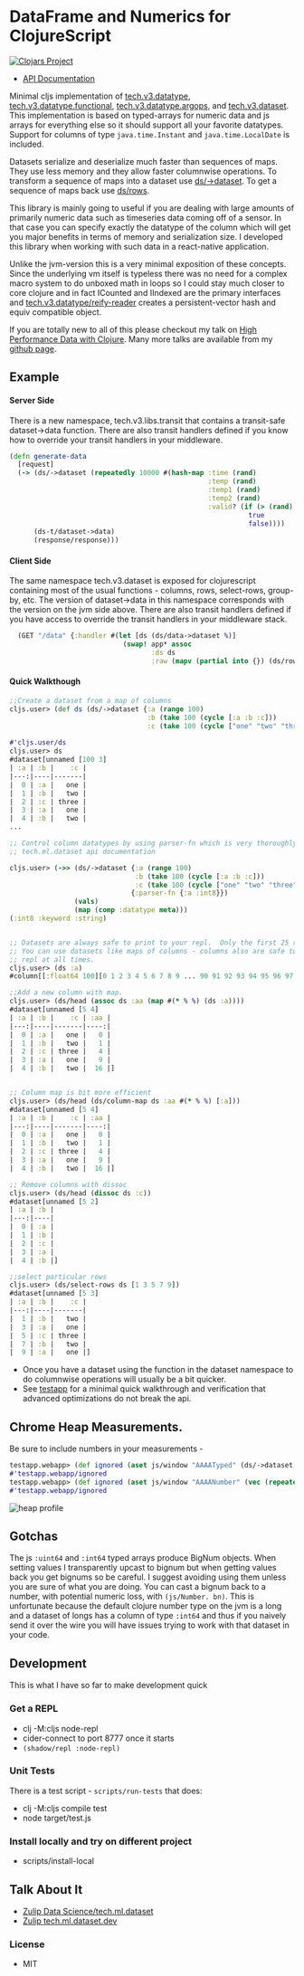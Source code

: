 # DataFrame and Numerics for ClojureScript

[![Clojars Project](https://img.shields.io/clojars/v/com.cnuernber/tmdjs.svg)](https://clojars.org/com.cnuernber/tmdjs)

* [API Documentation](https://cnuernber.github.io/tmdjs/)

Minimal cljs implementation of [tech.v3.datatype](https://cnuernber.github.io/tmdjs/tech.v3.datatype.html), 
[tech.v3.datatype.functional](https://cnuernber.github.io/tmdjs/tech.v3.datatype.functional.html),
[tech.v3.datatype.argops](https://cnuernber.github.io/tmdjs/tech.v3.datatype.argops.html), and 
[tech.v3.dataset](https://cnuernber.github.io/tmdjs/tech.v3.dataset.html).  This implementation is based
on typed-arrays for numeric data and js arrays for everything else so it should
support all your favorite datatypes.  Support for columns of type `java.time.Instant` and
`java.time.LocalDate` is included.

Datasets serialize and deserialize much faster than sequences of maps.  They use less
memory and they allow faster columnwise operations.  To transform a sequence of maps
into a dataset use [ds/->dataset](https://cnuernber.github.io/tmdjs/tech.v3.dataset.html#var--.3Edataset).
To get a sequence of maps back use [ds/rows](https://cnuernber.github.io/tmdjs/tech.v3.dataset.html#var-rows).


This library is mainly going to useful if you are dealing with large amounts of primarily
numeric data such as timeseries data coming off of a sensor.  In that case you can specify
exactly the datatype of the column which will get you major benefits in terms of
memory and serialization size.  I developed this library when working with such data
in a react-native application.


Unlike the jvm-version this is a very minimal exposition of these concepts.  Since the
underlying vm itself is typeless there was no need for a complex macro system to do
unboxed math in loops so I could stay much closer to core clojure and in fact ICounted
and IIndexed are the primary interfaces and 
[tech.v3.datatype/reify-reader](https://cnuernber.github.io/tmdjs/tech.v3.datatype.html#var-reify-reader) 
creates a persistent-vector hash and equiv compatible object.


If you are totally new to all of this please checkout my talk on [High Performance Data with Clojure](https://www.youtube.com/watch?v=5mUGu4RlwKE).
Many more talks are available from my [github page](https://github.com/cnuernber).


## Example


#### Server Side

There is a new namespace, tech.v3.libs.transit that contains a transit-safe
dataset->data function.  There are also transit handlers defined if you know how to
override your transit handlers in your middleware.

```clojure
(defn generate-data
  [request]
  (-> (ds/->dataset (repeatedly 10000 #(hash-map :time (rand)
                                                 :temp (rand)
                                                 :temp1 (rand)
                                                 :temp2 (rand)
                                                 :valid? (if (> (rand) 0.5)
                                                           true
                                                           false))))
      (ds-t/dataset->data)
      (response/response)))
```

#### Client Side

The same namespace tech.v3.dataset is exposed for clojurescript containing most of the
usual functions - columns, rows, select-rows, group-by, etc.  The version of
dataset->data in this namespace corresponds with the version on the jvm side above.
There are also transit handlers defined if you have access to override the transit
handlers in your middleware stack.

```clojure
  (GET "/data" {:handler #(let [ds (ds/data->dataset %)]
                            (swap! app* assoc
                                   :ds ds
                                   :raw (mapv (partial into {}) (ds/rows ds))))})
```


#### Quick Walkthough

```clojure
;;Create a dataset from a map of columns
cljs.user> (def ds (ds/->dataset {:a (range 100)
                                  :b (take 100 (cycle [:a :b :c]))
                                  :c (take 100 (cycle ["one" "two" "three"]))}))
								  
#'cljs.user/ds
cljs.user> ds
#dataset[unnamed [100 3]
| :a | :b |    :c |
|---:|----|-------|
|  0 | :a |   one |
|  1 | :b |   two |
|  2 | :c | three |
|  3 | :a |   one |
|  4 | :b |   two |
...

;; Control column datatypes by using parser-fn which is very thoroughly documented in
;; tech.ml.dataset api documentation

cljs.user> (->> (ds/->dataset {:a (range 100)
                               :b (take 100 (cycle [:a :b :c]))
                               :c (take 100 (cycle ["one" "two" "three"]))}
                              {:parser-fn {:a :int8}})
                (vals)
                (map (comp :datatype meta)))
(:int8 :keyword :string)


;; Datasets are always safe to print to your repl.  Only the first 25 rows are printed.
;; You can use datasets like maps of columns - columns also are safe to print to your
;; repl at all times.
cljs.user> (ds :a)
#column[[:float64 100][0 1 2 3 4 5 6 7 8 9 ... 90 91 92 93 94 95 96 97 98 99]

;;Add a new column with map.
cljs.user> (ds/head (assoc ds :aa (map #(* % %) (ds :a))))
#dataset[unnamed [5 4]
| :a | :b |    :c | :aa |
|---:|----|-------|----:|
|  0 | :a |   one |   0 |
|  1 | :b |   two |   1 |
|  2 | :c | three |   4 |
|  3 | :a |   one |   9 |
|  4 | :b |   two |  16 |]


;; Column map is bit more efficient
cljs.user> (ds/head (ds/column-map ds :aa #(* % %) [:a]))
#dataset[unnamed [5 4]
| :a | :b |    :c | :aa |
|---:|----|-------|----:|
|  0 | :a |   one |   0 |
|  1 | :b |   two |   1 |
|  2 | :c | three |   4 |
|  3 | :a |   one |   9 |
|  4 | :b |   two |  16 |]

;; Remove columns with dissoc
cljs.user> (ds/head (dissoc ds :c))
#dataset[unnamed [5 2]
| :a | :b |
|---:|----|
|  0 | :a |
|  1 | :b |
|  2 | :c |
|  3 | :a |
|  4 | :b |]

;;select particular rows
cljs.user> (ds/select-rows ds [1 3 5 7 9])
#dataset[unnamed [5 3]
| :a | :b |    :c |
|---:|----|-------|
|  1 | :b |   two |
|  3 | :a |   one |
|  5 | :c | three |
|  7 | :b |   two |
|  9 | :a |   one |]
```


* Once you have a dataset using the function in the dataset namespace to do columnwise
  operations will usually be a bit quicker.
* See [testapp](testapp) for a minimal quick walkthrough and verification that
advanced optimizations do not break the api.

## Chrome Heap Measurements.


Be sure to include numbers in your measurements - 


```clojure
testapp.webapp> (def ignored (aset js/window "AAAATyped" (ds/->dataset (repeatedly 1000 #(hash-map :time (rand) :temp (rand))))))
#'testapp.webapp/ignored
testapp.webapp> (def ignored (aset js/window "AAAANumber" (vec (repeatedly 1000 #(hash-map :time (rand) :temp (rand))))))
#'testapp.webapp/ignored
```

![heap profile](docs/images/memcmp.png)


## Gotchas


The js `:uint64` and `:int64` typed arrays produce BigNum objects.  When setting values
I transparently upcast to bignum but when getting values back you get bignums so
be careful.  I suggest avoiding using them unless you are sure of what you are
doing.  You can cast a bignum back to a number, with potential numeric loss,
with `(js/Number. bn)`.  This is unfortunate because the default clojure number
type on the jvm is a long and a dataset of longs has a column of type `:int64` and
thus if you naively send it over the wire you will have issues trying to work with
that dataset in your code.


## Development

This is what I have so far to make development quick

### Get a REPL

* clj -M:cljs node-repl
* cider-connect to port 8777 once it starts
* `(shadow/repl :node-repl)`

### Unit Tests

There is a test script - `scripts/run-tests` that does:

* clj -M:cljs compile test
* node target/test.js

### Install locally and try on different project

* scripts/install-local

## Talk About It

* [Zulip Data Science/tech.ml.dataset](https://clojurians.zulipchat.com/#narrow/stream/151924-data-science/topic/tech.2Eml.2Edataset)
* [Zulip tech.ml.dataset.dev](https://clojurians.zulipchat.com/#narrow/stream/236259-tech.2Eml.2Edataset.2Edev)

### License

* MIT
